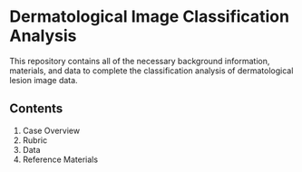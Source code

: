 # Dermatological Image Classification Analysis

This repository contains all of the necessary background information, materials, and data to complete the classification analysis of dermatological lesion image data.

## Contents
1. Case Overview
2. Rubric
3. Data
4. Reference Materials
